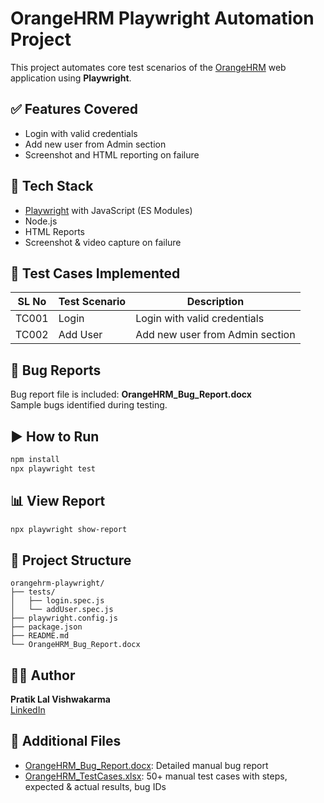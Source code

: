 # OrangeHRM Playwright Automation Project

This project automates core test scenarios of the [OrangeHRM](https://opensource-demo.orangehrmlive.com/) web application using **Playwright**.

## ✅ Features Covered

- Login with valid credentials
- Add new user from Admin section
- Screenshot and HTML reporting on failure

## 🧰 Tech Stack

- [Playwright](https://playwright.dev/) with JavaScript (ES Modules)
- Node.js
- HTML Reports
- Screenshot & video capture on failure

## 🧪 Test Cases Implemented

| SL No | Test Scenario     | Description                        |
|-------|-------------------|------------------------------------|
| TC001 | Login             | Login with valid credentials       |
| TC002 | Add User          | Add new user from Admin section    |

## 🐞 Bug Reports

Bug report file is included: **OrangeHRM_Bug_Report.docx**  
Sample bugs identified during testing.

## ▶️ How to Run

```bash
npm install
npx playwright test
```

## 📊 View Report

```bash
npx playwright show-report
```

## 📁 Project Structure

```
orangehrm-playwright/
├── tests/
│   ├── login.spec.js
│   └── addUser.spec.js
├── playwright.config.js
├── package.json
├── README.md
└── OrangeHRM_Bug_Report.docx
```

## 👨‍💻 Author

**Pratik Lal Vishwakarma**  
[LinkedIn](https://www.linkedin.com/in/pratik-lal-vishwakarma)

## 📄 Additional Files

- [OrangeHRM_Bug_Report.docx](OrangeHRM_Bug_Report.docx): Detailed manual bug report
- [OrangeHRM_TestCases.xlsx](OrangeHRM_TestCases.xlsx): 50+ manual test cases with steps, expected & actual results, bug IDs
